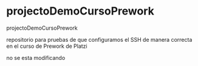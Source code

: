 # projectoDemoCursoPrework

projectoDemoCursoPrework

repositorio para pruebas de que configuramos el SSH de manera correcta en el curso de Prework de Platzi

no se esta modificando